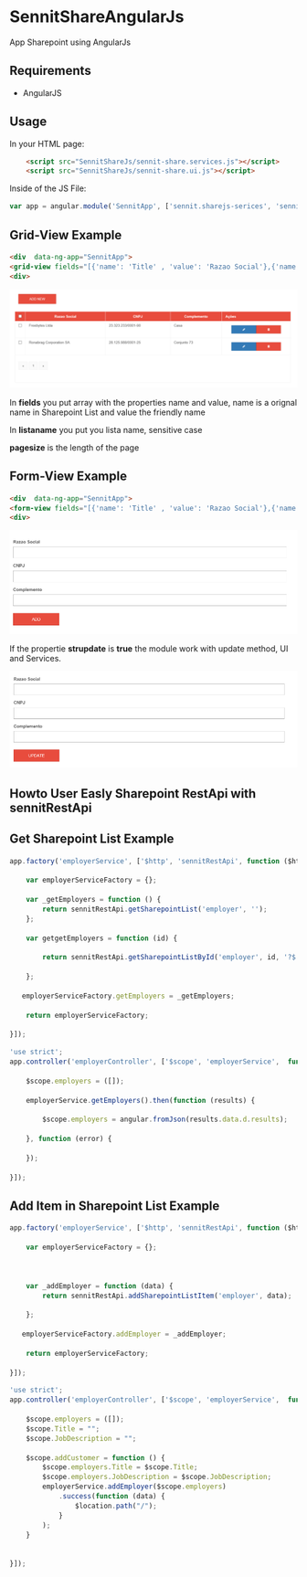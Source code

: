 # SennitShareAngularJs
App Sharepoint using AngularJs

## Requirements

- AngularJS

## Usage



In your HTML page:
```html
    <script src="SennitShareJs/sennit-share.services.js"></script>
    <script src="SennitShareJs/sennit-share.ui.js"></script>
```

Inside of the JS File:
```javascript
var app = angular.module('SennitApp', ['sennit.sharejs-serices', 'sennit.sharejs-ui']);
```
## Grid-View Example


```html
<div  data-ng-app="SennitApp">
<grid-view fields="[{'name': 'Title' , 'value': 'Razao Social'},{'name': 'CNPJ' , 'value': 'CNPJ'},{'name': 'Complemento' , 'value': 'Complemento'}]" listaname="Contas"  pagesize="5"></grid-view>
<div>
```

![alt tag](https://raw.githubusercontent.com/buenokinder/SennitShareAngularJs/Version-2/img/gridview.PNG)

In **fields** you put array with the properties name and value, name is a orignal name in Sharepoint List and value the friendly name

In **listaname** you put you lista name, sensitive case

**pagesize** is the length of the page

## Form-View Example


```html
<div  data-ng-app="SennitApp">
<form-view fields="[{'name': 'Title' , 'value': 'Razao Social'},{'name': 'CNPJ' , 'value': 'CNPJ'},{'name': 'Complemento' , 'value': 'Complemento'}]" listaname="Contas" strupdate="false"></form-view>
<div>
```

![alt tag](https://raw.githubusercontent.com/buenokinder/SennitShareAngularJs/Version-2/img/newform.PNG)

If the propertie **strupdate** is **true** the module work with update method, UI and Services.

![alt tag](https://github.com/buenokinder/SennitShareAngularJs/blob/Version-2/img/update.PNG)


## Howto User Easly Sharepoint RestApi with sennitRestApi

## Get Sharepoint List Example

```javascript                                                   
app.factory('employerService', ['$http', 'sennitRestApi', function ($http, sennitRestApi) {

    var employerServiceFactory = {};
	
    var _getEmployers = function () {      
        return sennitRestApi.getSharepointList('employer', '');
    };

    var getgetEmployers = function (id) {
        
        return sennitRestApi.getSharepointListById('employer', id, '?$´select=ID,Title');

    };

   employerServiceFactory.getEmployers = _getEmployers;
    
    return employerServiceFactory;

}]);
```

```javascript
'use strict';
app.controller('employerController', ['$scope', 'employerService',  function ($scope, employerService) {

    $scope.employers = ([]);
 
    employerService.getEmployers().then(function (results) {
        
        $scope.employers = angular.fromJson(results.data.d.results);
        
    }, function (error) {
        
    });
    
}]);
```


## Add Item in Sharepoint List Example


```javascript                                                   
app.factory('employerService', ['$http', 'sennitRestApi', function ($http, sennitRestApi) {

    var employerServiceFactory = {};
	
  

    var _addEmployer = function (data) {
        return sennitRestApi.addSharepointListItem('employer', data);

    };

   employerServiceFactory.addEmployer = _addEmployer;
    
    return employerServiceFactory;

}]);
```

```javascript
'use strict';
app.controller('employerController', ['$scope', 'employerService',  function ($scope, employerService) {

    $scope.employers = ([]);
	$scope.Title = "";
	$scope.JobDescription = "";
		
    $scope.addCustomer = function () {
		$scope.employers.Title = $scope.Title;
		$scope.employers.JobDescription = $scope.JobDescription;
		employerService.addEmployer($scope.employers)
			.success(function (data) {
				$location.path("/");
			}
		);
	}
	 
    
}]);
```
